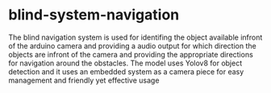 # blind-system-navigation
The blind navigation system is used for identifing the object available infront of the arduino camera and providing a audio output for which direction the objects are infront of the camera and providing the appropriate directions for navigation around the obstacles. The model uses Yolov8 for object detection and it uses an embedded system as a camera piece for easy management and friendly yet effective usage
